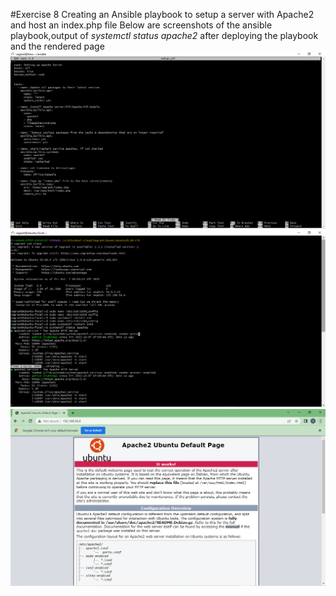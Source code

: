 #Exercise 8
Creating an Ansible playbook to setup a server with Apache2 and host an index.php file 
Below are screenshots of the ansible playbook,output of _systemctl status apache2_ after deploying the playbook and the rendered page
![ansible playbook](./images/Screenshot%20(44).png)
![apache2 status](./images/Screenshot%20(31).png)
![rendered page](./images/Screenshot%20(47).png)